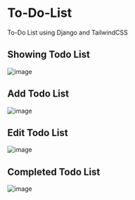 # To-Do-List
To-Do List using Django and TailwindCSS

## Showing Todo List
![image](https://github.com/Obaidur1/To-Do-List/assets/54591088/62bdcaed-0b90-48f2-967c-d0f64cbbd065)

## Add Todo List
![image](https://github.com/Obaidur1/To-Do-List/assets/54591088/7ec4e4e6-3819-4c11-a94f-8e8d2d87ec98)

## Edit Todo List
![image](https://github.com/Obaidur1/To-Do-List/assets/54591088/88680e55-6d46-427c-8bd5-517eb80738a1)

## Completed Todo List
![image](https://github.com/Obaidur1/To-Do-List/assets/54591088/402017c1-4f52-4d8b-8e4f-26cfaf258663)
